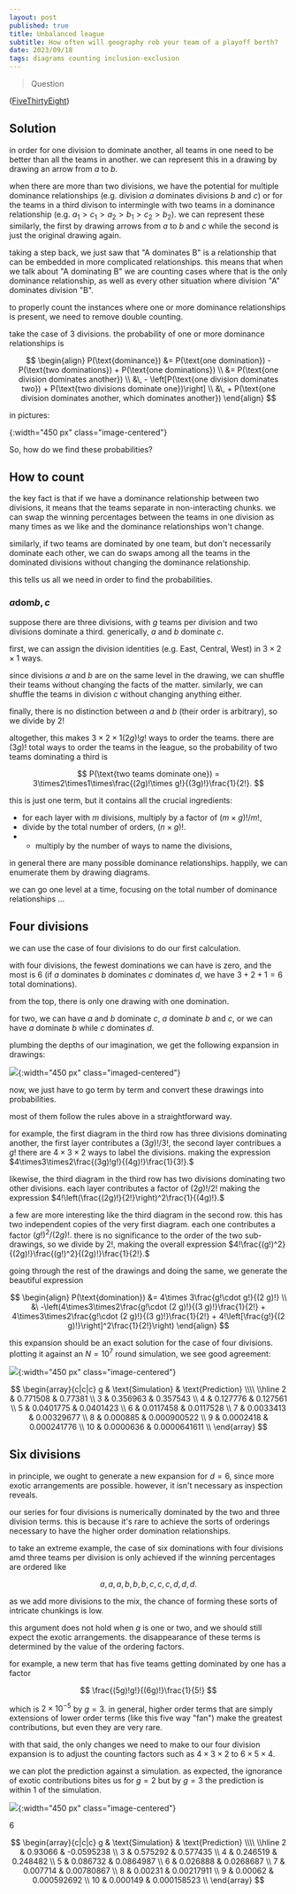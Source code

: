 ```yaml
---
layout: post
published: true
title: Unbalanced league
subtitle: How often will geography rob your team of a playoff berth?
date: 2023/09/18
tags: diagrams counting inclusion-exclusion
---
```


>Question

<!--more-->

([FiveThirtyEight](URL))

## Solution

in order for one division to dominate another, all teams in one need to be better than all the teams in another. we can represent this in a drawing by drawing an arrow from $a$ to $b$.

when there are more than two divisions, we have the potential for multiple dominance relationships (e.g. division $a$ dominates divisions $b$ and $c$) or for the teams in a third divison to intermingle with two teams in a dominance relationship (e.g. $a_1 > c_1 > a_2 > b_1 > c_2 > b_2$). we can represent these similarly, the first by drawing arrows from $a$ to $b$ and $c$ while the second is just the original drawing again. 

taking a step back, we just saw that "A dominates B" is a relationship that can be embedded in more complicated relationships. this means that when we talk about "A dominating B" we are counting cases where that is the only dominance relationship, as well as every other situation where division "A" dominates division "B".

to properly count the instances where one or more dominance relationships is present, we need to remove double counting.

take the case of $3$ divisions. the probability of one or more dominance relationships is 

$$ \begin{align}
 P(\text{dominance}) &= P(\text{one domination}) - P(\text{two dominations}) + P(\text{one dominations}) \\
                     &= P(\text{one division dominates another}) \\
                     &\, - \left[P(\text{one division dominates two}) + P(\text{two divisions dominate one})\right] \\
                     &\, + P(\text{one division dominates another, which dominates another}) 
\end{align} $$

in pictures:

![](){:width="450 px" class="image-centered"}

So, how do we find these probabilities?

## How to count

the key fact is that if we have a dominance relationship between two divisions, it means that the teams separate in non-interacting chunks. we can swap the winning percentages between the teams in one division as many times as we like and the dominance relationships won't change. 

similarly, if two teams are dominated by one team, but don't necessarily dominate each other, we can do swaps among all the teams in the dominated divisions without changing the dominance relationship.

this tells us all we need in order to find the probabilities.

### $a \text{dom} b, c$

suppose there are three divisions, with $g$ teams per division and two divisions dominate a third. generically, $a$ and $b$ dominate $c.$

first, we can assign the division identities (e.g. East, Central, West) in $3\times 2\times 1$ ways. 

since divisions $a$ and $b$ are on the same level in the drawing, we can shuffle their teams without changing the facts of the matter. similarly, we can shuffle the teams in division $c$ without changing anything either. 

finally, there is no distinction between $a$ and $b$ (their order is arbitrary), so we divide by $2!$

altogether, this makes $3\times 2\times 1(2g)!g!$ ways to order the teams. there are $(3g)!$ total ways to order the teams in the league, so the probability of two teams dominating a third is

$$ P(\text{two teams dominate one}) = 3\times2\times1\times\frac{(2g)!\times g!}{(3g)!}\frac{1}{2!}. $$

this is just one term, but it contains all the crucial ingredients:
- for each layer with $m$ divisions, multiply by a factor of $(m\times g)!/m!,$ 
- divide by the total number of orders, $(n\times g)!.$
- - multiply by the number of ways to name the divisions,
  
in general there are many possible dominance relationships. happily, we can enumerate them by drawing diagrams.

we can go one level at a time, focusing on the total number of dominance relationships ...

## Four divisions

we can use the case of four divisions to do our first calculation. 

with four divisions, the fewest dominations we can have is zero, and the most is $6$ (if $a$ dominates $b$ dominates $c$ dominates $d,$ we have $3 + 2 + 1 = 6$ total dominations).

from the top, there is only one drawing with one domination.

for two, we can have $a$ and $b$ dominate $c$, $a$ dominate $b$ and $c$, or we can have $a$ dominate $b$ while $c$ dominates $d.$

plumbing the depths of our imagination, we get the following expansion in drawings:

![](/img/2023-09-18-diagram-expansion.png){:width="450 px" class="imaged-centered"}

now, we just have to go term by term and convert these drawings into probabilities. 

most of them follow the rules above in a straightforward way. 

for example, the first diagram in the third row has three divisions dominating another, the first layer contributes a $(3g)!/3!,$ the second layer contribues a $g!$ there are $4\times 3\times 2$ ways to label the divisions. making the expression $4\times3\times2\frac{(3g)!g!}{(4g)!}\frac{1}{3!}.$

likewise, the third diagram in the third row has two divisions dominating two other divisions. each layer contributes a factor of $(2g)!/2!$ making the expression $4!\left(\frac{(2g)!}{2!}\right)^2\frac{1}{(4g)!}.$

a few are more interesting like the third diagram in the second row. this has two independent copies of the very first diagram. each one contributes a factor $(g!)^2/(2g)!.$ there is no significance to the order of the two sub-drawings, so we divide by $2!,$ making the overall expression $4!\frac{(g!)^2}{(2g)!}\frac{(g!)^2}{(2g)!}\frac{1}{2!}.$

going through the rest of the drawings and doing the same, we generate the beautiful expression

$$ 
\begin{align}
P(\text{domination}) &= 4\times 3\frac{g!\cdot g!}{(2 g)!} \\
 &\ -\left(4\times3\times2\frac{g!\cdot (2 g)!}{(3 g)!}\frac{1}{2!} + 4\times3\times2\frac{g!\cdot (2 g)!}{(3 g)!}\frac{1}{2!} + 4!\left[\frac{g!}{(2 g)!}\right]^2\frac{1}{2!}\right)
 \end{align}
$$

this expansion should be an exact solution for the case of four divisions. plotting it against an $N=10^7$ round simulation, we see good agreement:

![](/img/2023-09-17-4-division.png){:width="450 px" class="image-centered"}

$$
\begin{array}{c|c|c}
 g & \text{Simulation} & \text{Prediction} \\\\ \\hline
 2 & 0.771508 & 0.77381 \\
 3 & 0.356963 & 0.357543 \\
 4 & 0.127776 & 0.127561 \\
 5 & 0.0401775 & 0.0401423 \\
 6 & 0.0117458 & 0.0117528 \\
 7 & 0.0033413 & 0.00329677 \\
 8 & 0.000885 & 0.000900522 \\
 9 & 0.0002418 & 0.000241776 \\
 10 & 0.0000636 & 0.0000641611 \\
\end{array}
$$

## Six divisions

in principle, we ought to generate a new expansion for $d = 6,$ since more exotic arrangements are possible. however, it isn't necessary as inspection reveals. 

our series for four divisions is numerically dominated by the two and three division terms. this is because it's rare to achieve the sorts of orderings necessary to have the higher order domination relationships. 

to take an extreme example, the case of six dominations with four divisions amd three teams per division is only achieved if the winning percentages are ordered like 

$$a,a,a,b,b,b,c,c,c,d,d,d.$$ 

as we add more divisions to the mix, the chance of forming these sorts of intricate chunkings is low.

this argument does not hold when $g$ is one or two, and we should still expect the exotic arrangements. the disappearance of these terms is determined by the value of the ordering factors. 

for example, a new term that has five teams getting dominated by one has a factor 

$$ \frac{(5g)!g!}{(6g)!}\frac{1}{5!} $$ 

which is $2\times10^{-5}$ by $g=3.$ in general, higher order terms that are simply extensions of lower order terms (like this five way "fan") make the greatest contributions, but even they are very rare.

with that said, the only changes we need to make to our four division expansion is to adjust the counting factors such as $4\times 3\times 2$ to $6\times5\times4.$

we can plot the prediction against a simulation. as expected, the ignorance of exotic contributions bites us for $g=2$ but by $g=3$ the prediction is within $1%$ of the simulation.

![](/img/2023-09-17-6-division.png){:width="450 px" class="image-centered"}

6

$$
\begin{array}{c|c|c}
 g & \text{Simulation} & \text{Prediction} \\\\ \\hline
 2 & 0.93066 & -0.0595238 \\
 3 & 0.575292 & 0.577435 \\
 4 & 0.246519 & 0.248482 \\
 5 & 0.086732 & 0.0864987 \\
 6 & 0.026888 & 0.0268687 \\
 7 & 0.007714 & 0.00780867 \\
 8 & 0.00231 & 0.00217911 \\
 9 & 0.00062 & 0.000592692 \\
 10 & 0.000149 & 0.000158523 \\
\end{array}
$$

<br>
